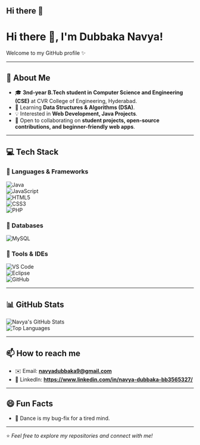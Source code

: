 ## Hi there 👋

<!--
**Navyadubbaka/Navyadubbaka** is a ✨ _special_ ✨ repository because its `README.md` (this file) appears on your GitHub profile.

Here are some ideas to get you started:
  I am Dubbaka Navya!! 
- 🔭 I’m currently working on ...
- 🌱 I’m currently learning ...
- 👯 I’m looking to collaborate on ...
- 🤔 I’m looking for help with ...
- 💬 Ask me about ...
- 📫 How to reach me: ...
- 😄 Pronouns: ...
- ⚡ Fun fact: ...
-->
# Hi there 👋, I'm Dubbaka Navya!  

Welcome to my GitHub profile ✨  

---

## 🚀 About Me  
- 🎓 **3nd-year B.Tech student in Computer Science and Engineering (CSE)** at CVR College of Engineering, Hyderabad.  
- 🌱 Learning **Data Structures & Algorithms (DSA)**.  
- 💡 Interested in **Web Development, Java Projects**.  
- 👯 Open to collaborating on **student projects, open-source contributions, and beginner-friendly web apps**.  

---

## 💻 Tech Stack  

### 🔹 Languages & Frameworks  
![Java](https://img.shields.io/badge/Java-%23ED8B00.svg?style=for-the-badge&logo=java&logoColor=white)  
![JavaScript](https://img.shields.io/badge/JavaScript-%23323330.svg?style=for-the-badge&logo=javascript&logoColor=%23F7DF1E)  
![HTML5](https://img.shields.io/badge/HTML5-%23E34F26.svg?style=for-the-badge&logo=html5&logoColor=white)  
![CSS3](https://img.shields.io/badge/CSS3-%231572B6.svg?style=for-the-badge&logo=css3&logoColor=white)  
![PHP](https://img.shields.io/badge/PHP-%23777BB4.svg?style=for-the-badge&logo=php&logoColor=white)  

### 🔹 Databases  
![MySQL](https://img.shields.io/badge/MySQL-%2300f.svg?style=for-the-badge&logo=mysql&logoColor=white)  

### 🔹 Tools & IDEs  
![VS Code](https://img.shields.io/badge/VS%20Code-%23007ACC.svg?style=for-the-badge&logo=visual-studio-code&logoColor=white)  
![Eclipse](https://img.shields.io/badge/Eclipse-2C2255.svg?style=for-the-badge&logo=eclipse&logoColor=white)  
![GitHub](https://img.shields.io/badge/GitHub-%23121011.svg?style=for-the-badge&logo=github&logoColor=white)  

---

## 📊 GitHub Stats  
![Navya's GitHub Stats](https://github-readme-stats.vercel.app/api?username=Navyadubbaka&show_icons=true&theme=radical)  
![Top Languages](https://github-readme-stats.vercel.app/api/top-langs/?username=Navyadubbaka&layout=compact&theme=radical)  

---

## 📫 How to reach me  
- ✉️ Email: **navyadubbaka9@gmail.com**  
- 💼 LinkedIn: **https://www.linkedin.com/in/navya-dubbaka-bb3565327/**   

---
## 😄 Fun Facts  
- 💃 Dance is my bug-fix for a tired mind.  
---
⭐️ *Feel free to explore my repositories and connect with me!*  
